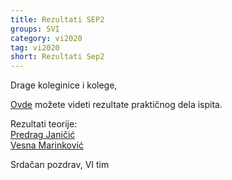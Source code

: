 ```yaml
---
title: Rezultati SEP2
groups: SVI
category: vi2020
tag: vi2020
short: Rezultati Sep2
---
```


Drage koleginice i kolege,

[Ovde](https://docs.google.com/spreadsheets/d/1m5OhmxTe1i5hE0lDQ694TEoob6h-aSHswE7H1cF9cFU/edit?usp=sharing) možete videti rezultate praktičnog dela ispita.

Rezultati teorije:  
[Predrag Janičić](http://www.matf.bg.ac.rs/~janicic/courses/VI_2020_2021.xlsx)  
[Vesna Marinković](http://poincare.matf.bg.ac.rs/~vesnap/vi/studenti_vi_2020.xls) 

Srdačan pozdrav,
VI tim






